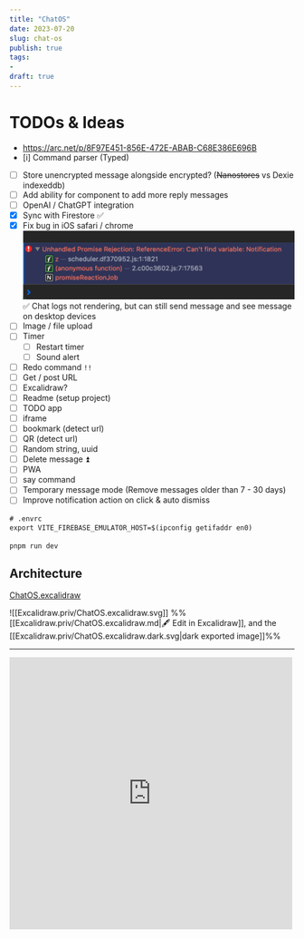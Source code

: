 ```yaml
---
title: "ChatOS"
date: 2023-07-20
slug: chat-os
publish: true
tags:
- 
draft: true
---
```


# TODOs & Ideas
- https://arc.net/p/8F97E451-856E-472E-ABAB-C68E386E696B
- [i] Command parser (Typed)
- [ ] Store unencrypted message alongside encrypted? (~~Nanostores~~ vs Dexie indexeddb)
- [ ] Add ability for component to add more reply messages
- [ ] OpenAI / ChatGPT integration
- [x] Sync with Firestore ✅ 
- [x] Fix bug in iOS safari / chrome ![](1-Projects/attachments/ChatOS.png) ✅ Chat logs not rendering, but can still send message and see message on desktop devices
- [ ] Image / file upload
- [ ] Timer
    - [ ] Restart timer
    - [ ] Sound alert
- [ ] Redo command `!!`
- [ ] Get / post URL
- [ ] Excalidraw?
- [ ] Readme (setup project)
- [ ] TODO app
- [ ] iframe
- [ ] bookmark (detect url)
- [ ] QR (detect url)
- [ ] Random string, uuid
- [ ] Delete message ⏫ 
- [ ] PWA
- [ ] say command
- [ ] Temporary message mode (Remove messages older than 7 - 30 days)
- [ ] Improve notification action on click & auto dismiss

```shell
# .envrc
export VITE_FIREBASE_EMULATOR_HOST=$(ipconfig getifaddr en0) 

pnpm run dev
```

## Architecture

[ChatOS.excalidraw](Excalidraw.priv/ChatOS.excalidraw.md)

![[Excalidraw.priv/ChatOS.excalidraw.svg]]
%%[[Excalidraw.priv/ChatOS.excalidraw.md|🖋 Edit in Excalidraw]], and the [[Excalidraw.priv/ChatOS.excalidraw.dark.svg|dark exported image]]%%

---

<iframe src="https://www.facebook.com/plugins/post.php?href=https%3A%2F%2Fwww.facebook.com%2Fnarze%2Fposts%2Fpfbid02M11LkLDzaxJdJCAM1WcGJSidPXEjrWcD3hkAPF1V3XfEACQvaF2LtzRFGQ1d6MYbl&show_text=true&width=500" width="500" height="480" style="border:none;overflow:hidden" scrolling="no" frameborder="0" allowfullscreen="true" allow="autoplay; clipboard-write; encrypted-media; picture-in-picture; web-share"></iframe>
